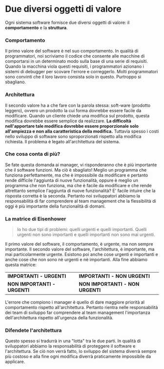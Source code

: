 # Due diversi oggetti di valore

Ogni sistema software fornisce due diversi oggetti di valore: il **comportamento** e la **struttura**.

### Comportamento

Il primo valore del software è nel suo comportamento. In qualità di programmatori, noi scriviamo il codice che consente alle macchine di comportarsi in un determinato modo sulla base di una serie di requisiti. Quando la macchina viola questi requisiti, i programmatori azionano i sistemi di debugger per scovare l'errore e correggerlo. Molti programmatori sono convinti che il loro lavoro consista solo in questo. Purtroppo si sbagliano.

### Architettura

Il secondo valore ha a che fare con la parola stessa: soft-ware \(prodotto leggero\), ovvero un prodotto la cui forma dovrebbe essere facile da modificare. Quando un cliente chiede una modifica sul prodotto, questa modifica dovrebbe essere semplice da realizzare. **La difficoltà nell'apportare tale modifica dovrebbe essere proporzionale solo all'ampiezza e non alla caratteristica della modifica.** Tuttavia spesso i costi nello sviluppo di software sono sproporzionati rispetto alla modifica richiesta. Il problema è legato all'architettura del sistema.

### Che cosa conta di più?

Se fate questa domanda ai manager, vi risponderanno che è più importante che il software funzioni. Ma ciò è sbagliato! Meglio un programma che funziona perfettamente, ma che è impossibile da modificare e pertanto rende difficile l'aggiunta di nuove funzionalità, oppure è meglio un programma che non funziona, ma che è facile da modificare e che rende altrettanto semplice l'aggiunta di nuove funzionalità? E' facile intuire che la risposta corretta è la seconda. Pertanto noi sviluppatori abbiamo la responsabilità di far comprendere al team management che la flessibilità di oggi è più importante della funzionalità di domani.

### La matrice di Eisenhower

> Io ho due tipi di problemi: quelli urgenti e quelli importanti. Quelli urgenti non sono importanti e quelli importanti non sono mai urgenti.

Il primo valore del software, il comportamento, è urgente, ma non sempre importante. Il secondo valore del software, l'architettura, è importante, ma mai particolarmente urgente. Esistono poi anche cose urgenti e importanti e anche cose che non sono nè urgenti e nè importanti. Alla fine abbiamo questa matrice:

|  |  |
| :--- | :--- |
| **IMPORTANTI -** **URGENTI** | **IMPORTANTI -** **NON URGENTI** |
| **NON IMPORTANTI** **- URGENTI** | **NON IMPORTANTI** **- NON URGENTI** |

L'errore che compiono i manager è quello di dare maggiore priorità al comportamento rispetto all'architettura. Pertanto rientra nelle responsabilità dei team di sviluppo far comprendere al team management l'importanza dell'architettura rispetto all'urgenza della funzionalità.

### Difendete l'architettura

Questo spesso si tradurrà in una "lotta" tra le due parti. In qualità di sviluppatori abbiamo la responsabilità di proteggere il software e l'architettura. Se ciò non verrà fatto, lo sviluppo del sistema diverrà sempre più costoso e alla fine ogni modifica diverrà praticamente impossibile da applicare.

